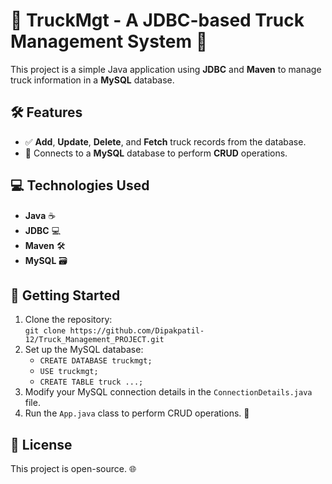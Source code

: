 # 🚚 **TruckMgt - A JDBC-based Truck Management System** 🚚

This project is a simple Java application using **JDBC** and **Maven** to manage truck information in a **MySQL** database.

## 🛠️ **Features**
- ✅ **Add**, **Update**, **Delete**, and **Fetch** truck records from the database.
- 🔗 Connects to a **MySQL** database to perform **CRUD** operations.

## 💻 **Technologies Used**
- **Java** ☕
- **JDBC** 💻
- **Maven** 🛠️
- **MySQL** 🗃️

## 📝 **Getting Started**
1. Clone the repository:  
   `git clone https://github.com/Dipakpatil-12/Truck_Management_PROJECT.git`
2. Set up the MySQL database:
   - `CREATE DATABASE truckmgt;`
   - `USE truckmgt;`
   - `CREATE TABLE truck ...;`
3. Modify your MySQL connection details in the `ConnectionDetails.java` file.  
4. Run the `App.java` class to perform CRUD operations. 🚀

## 📜 **License**
This project is open-source. 🌐

